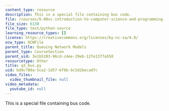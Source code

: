 ```yaml
---
content_type: resource
description: This is a special file containing bus code.
file: /courses/6-00sc-introduction-to-computer-science-and-programming-spring-2011/bd9c780a5ca21d576f6bbc5d2becadfc_q3_bus.py
file_size: 6138
file_type: text/python-source
learning_resource_types: []
license: https://creativecommons.org/licenses/by-nc-sa/4.0/
ocw_type: OCWFile
parent_title: Queuing Network Models
parent_type: CourseSection
parent_uid: 3e1b5283-96cd-c4ee-29eb-12fe1377a558
resourcetype: Other
title: q3_bus.py
uid: bd9c780a-5ca2-1d57-6f6b-bc5d2becadfc
video_files:
  video_thumbnail_file: null
video_metadata:
  youtube_id: null
---
```

This is a special file containing bus code.